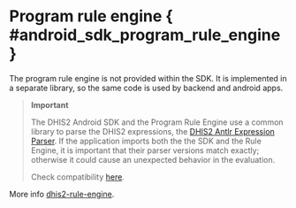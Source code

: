 # Program rule engine { #android_sdk_program_rule_engine }

The program rule engine is not provided within the SDK. It is implemented in a separate library, so the same code is used by backend and android apps.

> **Important**
>
> The DHIS2 Android SDK and the Program Rule Engine use a common library to parse the DHIS2 expressions, the [DHIS2 Antlr Expression Parser](https://github.com/dhis2/dhis2-antlr-expression-parser). If the application imports both the the SDK and the Rule Engine, it is important that their parser versions match exactly; otherwise it could cause an unexpected behavior in the evaluation.
>
> Check compatibility [here](#android_sdk_compatibility).

More info [dhis2-rule-engine](https://github.com/dhis2/dhis2-rule-engine).
